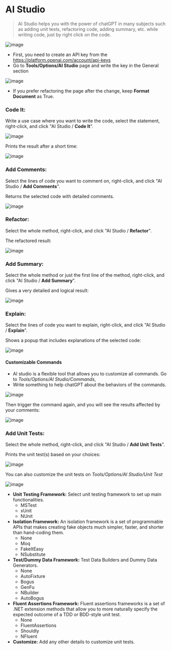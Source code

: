 # AI Studio
> AI Studio helps you with the power of chatGPT in many subjects such as adding unit tests, refactoring code, adding summary, etc. while writing code, just by right click on the code.

![image](https://user-images.githubusercontent.com/4971326/232881049-73adc4ff-c863-43c3-b6c7-172352fe2216.png)

- First, you need to create an API key from the https://platform.openai.com/account/api-keys
- Go to **Tools/Options/AI Studio** page and write the key in the General section

![image](https://user-images.githubusercontent.com/4971326/232878716-92165bd8-f1b9-4b3e-ba59-237e1bfad1bc.png)

- If you prefer refactoring the page after the change, keep **Format Document** as True.

### Code It:
Write a use case where you want to write the code, select the statement, right-click, and click "AI Studio / **Code It**".

![image](https://user-images.githubusercontent.com/4971326/232882864-85547d6f-75ee-4d49-8684-a3b736b5da2e.png)

Prints the result after a short time:

![image](https://user-images.githubusercontent.com/4971326/232883443-de21b5c2-3415-4f5b-bed9-49077bf7732c.png)

### Add Comments:
Select the lines of code you want to comment on, right-click, and click "AI Studio / **Add Comments**".

Returns the selected code with detailed comments.

![image](https://user-images.githubusercontent.com/4971326/232887104-8778b163-6cbf-4dcb-a12b-caa6ba266565.png)

### Refactor:
Select the whole method, right-click, and click "AI Studio / **Refactor**".

The refactored result:

![image](https://user-images.githubusercontent.com/4971326/232884573-c8f18fc5-3564-4d8d-ad3a-742b85142b36.png)

### Add Summary:
Select the whole method or just the first line of the method, right-click, and click "AI Studio / **Add Summary**".

Gives a very detailed and logical result:

![image](https://user-images.githubusercontent.com/4971326/232885737-84f7befa-1cad-4ff7-ba10-4b84f659b2fc.png)

### Explain:
Select the lines of code you want to explain, right-click, and click "AI Studio / **Explain**".

Shows a popup that includes explanations of the selected code:

![image](https://user-images.githubusercontent.com/4971326/232888457-c12651dd-abcf-48f1-a0a5-578aaacfff06.png)

#### Customizable Commands
- AI studio is a flexible tool that allows you to customize all commands. Go to *Tools/Options/AI Studio/Commands*,
- Write something to help chatGPT about the behaviors of the commands.

![image](https://user-images.githubusercontent.com/4971326/232889800-d62af5ec-8c41-4fa2-a81e-a6ee84bdf61a.png)

Then trigger the command again, and you will see the results affected by your comments:

![image](https://user-images.githubusercontent.com/4971326/232890352-64908383-623b-43f7-8dfa-32f305f67a43.png)

### Add Unit Tests:
Select the whole method, right-click, and click "AI Studio / **Add Unit Tests**".

Prints the unit test(s) based on your choices:

![image](https://user-images.githubusercontent.com/4971326/232892126-91f3c335-3633-4b4f-8c27-2da5b404e329.png)

You can also customize the unit tests on *Tools/Options/AI Studio/Unit Test*

![image](https://user-images.githubusercontent.com/4971326/232892595-9e304843-8b0d-4420-b058-a0f44688f46e.png)

- **Unit Testing Framework:** Select unit testing framework to set up main functionalities.
  - MSTest
  - xUnit
  - NUnit
- **Isolation Framework:** An isolation framework is a set of programmable APIs that makes creating fake objects much simpler, faster, and shorter than hand-coding them.
  - None
  - Moq
  - FakeItEasy
  - NSubstitute
- **Test/Dummy Data Framework:** Test Data Builders and Dummy Data Generators.
  - None
  - AutoFixture
  - Bogus
  - GenFu
  - NBuilder
  - AutoBogus
- **Fluent Assertions Framework:** Fluent assertions frameworks is a set of .NET extension methods that allow you to more naturally specify the expected outcome of a TDD or BDD-style unit test.
  - None
  - FluentAssertions
  - Shouldly
  - NFluent
- **Customize:** Add any other details to customize unit tests.
